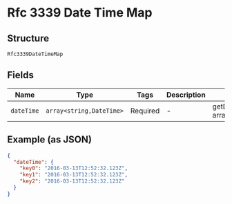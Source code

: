 
# Rfc 3339 Date Time Map

## Structure

`Rfc3339DateTimeMap`

## Fields

| Name | Type | Tags | Description | Getter | Setter |
|  --- | --- | --- | --- | --- | --- |
| `dateTime` | `array<string,DateTime>` | Required | - | getDateTime(): array | setDateTime(array dateTime): void |

## Example (as JSON)

```json
{
  "dateTime": {
    "key0": "2016-03-13T12:52:32.123Z",
    "key1": "2016-03-13T12:52:32.123Z",
    "key2": "2016-03-13T12:52:32.123Z"
  }
}
```

